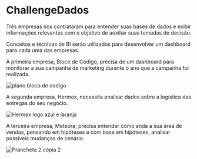 # ChallengeDados
Três empresas nos contrataram para entender suas bases de dados e exibir informações relevantes com o objetivo de auxiliar suas tomadas de decisão.

Conceitos e técnicas de BI serão utilizados para desenvolver um dashboard para cada uma das empresas.

A primeira empresa, Bloco de Código, precisa de um dashboard para monitorar a sua campanha de marketing durante o ano que a campanha foi realizada.

![plano bloco de codigo](https://github.com/raquelpmachado/ChallengeDados/assets/110124272/bd723351-51a4-4099-a81f-53cc47cfe175)

A segunda empresa, Hermex, necessita analisar dados sobre a logística das entregas do seu negócio.

![Hermex logo azul e laranja](https://github.com/raquelpmachado/ChallengeDados/assets/110124272/020ddaf5-4b34-416d-939d-e50822247846)


A terceira empresa, Meteora, precisa entender como anda a sua área de vendas, pensando em hipóteses e com base em hipóteses, analisar possíveis mudanças de cenário.

![Prancheta 2 cópia 2](https://github.com/raquelpmachado/ChallengeDados/assets/110124272/19aa0fbe-1599-42ad-be78-f7256c24e905)
